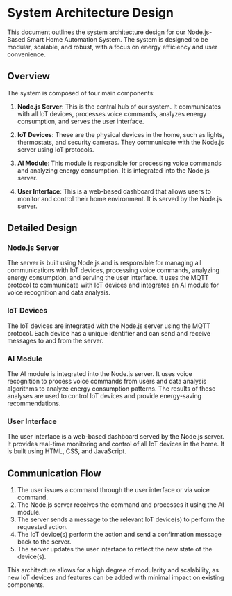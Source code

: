 # System Architecture Design

This document outlines the system architecture design for our Node.js-Based Smart Home Automation System. The system is designed to be modular, scalable, and robust, with a focus on energy efficiency and user convenience.

## Overview

The system is composed of four main components:

1. **Node.js Server**: This is the central hub of our system. It communicates with all IoT devices, processes voice commands, analyzes energy consumption, and serves the user interface.

2. **IoT Devices**: These are the physical devices in the home, such as lights, thermostats, and security cameras. They communicate with the Node.js server using IoT protocols.

3. **AI Module**: This module is responsible for processing voice commands and analyzing energy consumption. It is integrated into the Node.js server.

4. **User Interface**: This is a web-based dashboard that allows users to monitor and control their home environment. It is served by the Node.js server.

## Detailed Design

### Node.js Server

The server is built using Node.js and is responsible for managing all communications with IoT devices, processing voice commands, analyzing energy consumption, and serving the user interface. It uses the MQTT protocol to communicate with IoT devices and integrates an AI module for voice recognition and data analysis.

### IoT Devices

The IoT devices are integrated with the Node.js server using the MQTT protocol. Each device has a unique identifier and can send and receive messages to and from the server.

### AI Module

The AI module is integrated into the Node.js server. It uses voice recognition to process voice commands from users and data analysis algorithms to analyze energy consumption patterns. The results of these analyses are used to control IoT devices and provide energy-saving recommendations.

### User Interface

The user interface is a web-based dashboard served by the Node.js server. It provides real-time monitoring and control of all IoT devices in the home. It is built using HTML, CSS, and JavaScript.

## Communication Flow

1. The user issues a command through the user interface or via voice command.
2. The Node.js server receives the command and processes it using the AI module.
3. The server sends a message to the relevant IoT device(s) to perform the requested action.
4. The IoT device(s) perform the action and send a confirmation message back to the server.
5. The server updates the user interface to reflect the new state of the device(s).

This architecture allows for a high degree of modularity and scalability, as new IoT devices and features can be added with minimal impact on existing components.
